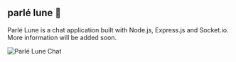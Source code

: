 ## parlé lune :crescent_moon:

Parlé Lune is a chat application built with Node.js, Express.js and Socket.io. More information will be added soon.

![Parlé Lune Chat](http://g.recordit.co/aEfcqYPdIw.gif)
